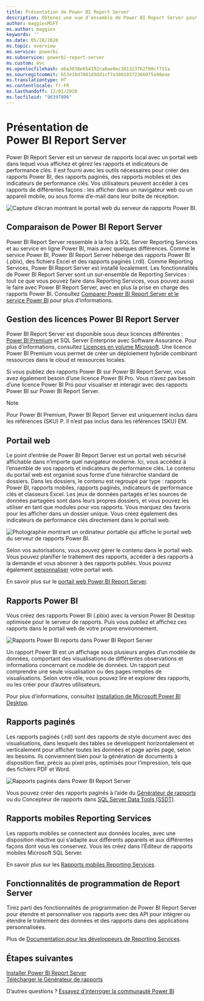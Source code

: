 ```yaml
---
title: Présentation de Power BI Report Server
description: Obtenez une vue d’ensemble de Power BI Report Server pour comprendre la manière dont il s’intègre avec SQL Server Reporting Services (SSRS) et les autres composants de Power BI.
author: maggiesMSFT
ms.author: maggies
keywords: ''
ms.date: 05/28/2020
ms.topic: overview
ms.service: powerbi
ms.subservice: powerbi-report-server
ms.custom: mvc
ms.openlocfilehash: eba3038e654192ca0ae0ec381323762f80cf711a
ms.sourcegitcommit: 653e18d7041d3dd1cf7a38010372366975a98eae
ms.translationtype: HT
ms.contentlocale: fr-FR
ms.lasthandoff: 12/01/2020
ms.locfileid: "96397806"
---
```

# <a name="what-is-power-bi-report-server"></a>Présentation de Power BI Report Server

Power BI Report Server est un serveur de rapports local avec un portail web dans lequel vous affichez et gérez les rapports et indicateurs de performance clés. Il est fourni avec les outils nécessaires pour créer des rapports Power BI, des rapports paginés, des rapports mobiles et des indicateurs de performance clés. Vos utilisateurs peuvent accéder à ces rapports de différentes façons : les afficher dans un navigateur web ou un appareil mobile, ou sous forme d’e-mail dans leur boîte de réception.

![Capture d’écran montrant le portail web du serveur de rapports Power BI.](media/get-started/power-bi-report-server-overview.png)

## <a name="comparing-power-bi-report-server"></a>Comparaison de Power BI Report Server 
Power BI Report Server ressemble à la fois à SQL Server Reporting Services et au service en ligne Power BI, mais avec quelques différences. Comme le service Power BI, Power BI Report Server héberge des rapports Power BI (.pbix), des fichiers Excel et des rapports paginés (.rdl). Comme Reporting Services, Power BI Report Server est installé localement. Les fonctionnalités de Power BI Report Server sont un sur-ensemble de Reporting Services : tout ce que vous pouvez faire dans Reporting Services, vous pouvez aussi le faire avec Power BI Report Server, avec en plus la prise en charge des rapports Power BI. Consultez [Comparer Power BI Report Server et le service Power BI](compare-report-server-service.md) pour plus d’informations.

## <a name="licensing-power-bi-report-server"></a>Gestion des licences Power BI Report Server
Power BI Report Server est disponible sous deux licences différentes : [Power BI Premium](../admin/service-premium-what-is.md) et SQL Server Enterprise avec Software Assurance. Pour plus d’informations, consultez [Licences en volume Microsoft](https://www.microsoftvolumelicensing.com/DocumentSearch.aspx?Mode=3&DocumentTypeId=1&ShowArchived=True). Une licence Power BI Premium vous permet de créer un déploiement hybride combinant ressources dans le cloud et ressources locales.

Si vous publiez des rapports Power BI sur Power BI Report Server, vous avez également besoin d’une licence Power BI Pro. Vous n’avez pas besoin d’une licence Power BI Pro pour visualiser et interagir avec des rapports Power BI sur Power BI Report Server.

> [!NOTE]
> Pour Power BI Premium, Power BI Report Server est uniquement inclus dans les références (SKU) P. Il n’est pas inclus dans les références (SKU) EM.

## <a name="web-portal"></a>Portail web
Le point d’entrée de Power BI Report Server est un portail web sécurisé affichable dans n’importe quel navigateur moderne. Ici, vous accédez à l’ensemble de vos rapports et indicateurs de performance clés. Le contenu du portail web est organisé sous forme d’une hiérarchie standard de dossiers. Dans les dossiers, le contenu est regroupé par type : rapports Power BI, rapports mobiles, rapports paginés, indicateurs de performance clés et classeurs Excel. Les jeux de données partagés et les sources de données partagées sont dans leurs propres dossiers, et vous pouvez les utiliser en tant que modules pour vos rapports. Vous marquez des favoris pour les afficher dans un dossier unique. Vous créez également des indicateurs de performance clés directement dans le portail web. 

![Photographie montrant un ordinateur portable qui affiche le portail web du serveur de rapports Power BI.](media/get-started/web-portal.png)

Selon vos autorisations, vous pouvez gérer le contenu dans le portail web. Vous pouvez planifier le traitement des rapports, accéder à des rapports à la demande et vous abonner à des rapports publiés. Vous pouvez également [personnaliser](/sql/reporting-services/branding-the-web-portal) votre portail web. 

En savoir plus sur le [portail web Power BI Report Server](/sql/reporting-services/web-portal-ssrs-native-mode).

## <a name="power-bi-reports"></a>Rapports Power BI
Vous créez des rapports Power BI (.pbix) avec la version Power BI Desktop optimisée pour le serveur de rapports. Puis vous publiez et affichez ces rapports dans le portail web de votre propre environnement.

![Rapports Power BI reports dans Power BI Report Server](media/get-started/powerbi-reports.png)

Un rapport Power BI est un affichage sous plusieurs angles d’un modèle de données, comportant des visualisations de différentes observations et informations concernant ce modèle de données.  Un rapport peut comprendre une seule visualisation ou des pages remplies de visualisations. Selon votre rôle, vous pouvez lire et explorer des rapports, ou les créer pour d’autres utilisateurs.

Pour plus d’informations, consultez [Installation de Microsoft Power BI Desktop](install-powerbi-desktop.md).

## <a name="paginated-reports"></a>Rapports paginés
Les rapports paginés (.rdl) sont des rapports de style document avec des visualisations, dans lesquels des tables se développent horizontalement et verticalement pour afficher toutes les données et page après page, selon les besoins. Ils conviennent bien pour la génération de documents à disposition fixe, précis au pixel près, optimisés pour l’impression, tels que des fichiers PDF et Word. 

![Rapports paginés dans Power BI Report Server](media/get-started/paginated-reports.png)

Vous pouvez créer des rapports paginés à l’aide du [Générateur de rapports](/sql/reporting-services/report-builder/report-builder-in-sql-server-2016) ou du Concepteur de rapports dans [SQL Server Data Tools (SSDT)](/sql/reporting-services/tools/reporting-services-in-sql-server-data-tools-ssdt).

## <a name="reporting-services-mobile-reports"></a>Rapports mobiles Reporting Services
Les rapports mobiles se connectent aux données locales, avec une disposition réactive qui s’adapte aux différents appareils et aux différentes façons dont vous les conservez. Vous les créez dans l’Éditeur de rapports mobiles Microsoft SQL Server.

En savoir plus sur les [Rapports mobiles Reporting Services](/sql/reporting-services/mobile-reports/create-mobile-reports-with-sql-server-mobile-report-publisher). 

## <a name="report-server-programming-features"></a>Fonctionnalités de programmation de Report Server
Tirez parti des fonctionnalités de programmation de Power BI Report Server pour étendre et personnaliser vos rapports avec des API pour intégrer ou étendre le traitement des données et des rapports dans des applications personnalisées.

Plus de [Documentation pour les développeurs de Reporting Services](/sql/reporting-services/reporting-services-developer-documentation).

## <a name="next-steps"></a>Étapes suivantes
[Installer Power BI Report Server](install-report-server.md)  
[Télécharger le Générateur de rapports](https://www.microsoft.com/download/details.aspx?id=53613)  

D’autres questions ? [Essayez d’interroger la communauté Power BI](https://community.powerbi.com/)